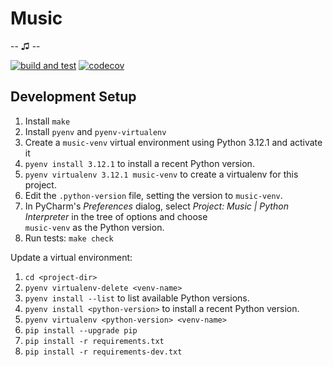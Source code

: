 # Music

-- ♫ --

[![build and test][2]][3] [![codecov][4]][5]

[2]: https://github.com/donmccaughey/music/actions/workflows/build-and-test.yaml/badge.svg
[3]: https://github.com/donmccaughey/music/actions/workflows/build-and-test.yaml
[4]: https://codecov.io/gh/donmccaughey/music/branch/main/graph/badge.svg?token=z4oPGYrhtM
[5]: https://codecov.io/gh/donmccaughey/music


## Development Setup

1. Install `make`
2. Install `pyenv` and `pyenv-virtualenv`
3. Create a `music-venv` virtual environment using Python 3.12.1 and activate it
4. `pyenv install 3.12.1` to install a recent Python version.
5. `pyenv virtualenv 3.12.1 music-venv` to create a virtualenv for this project.
6. Edit the `.python-version` file, setting the version to `music-venv`.
7. In PyCharm's *Preferences* dialog, select 
     *Project: Music | Python Interpreter* in the tree of options and choose  
     `music-venv` as the Python version.
8. Run tests: `make check`

Update a virtual environment:

1. `cd <project-dir>`
2. `pyenv virtualenv-delete <venv-name>`
3. `pyenv install --list` to list available Python versions.
4. `pyenv install <python-version>` to install a recent Python version.
5. `pyenv virtualenv <python-version> <venv-name>`
6. `pip install --upgrade pip`
7. `pip install -r requirements.txt`
7. `pip install -r requirements-dev.txt`
